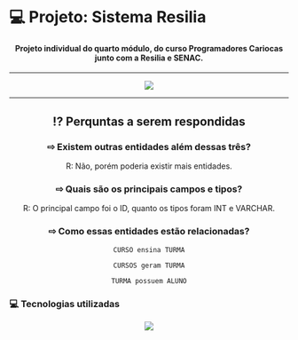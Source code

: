 # 💻 Projeto: Sistema Resilia
<div align="center" style="display: inline_block">

#### Projeto individual do quarto módulo, do curso Programadores Cariocas junto com a Resilia e SENAC.

---

<img align="center" src="https://user-images.githubusercontent.com/113939119/215637110-a9725aba-7975-4888-9662-685bddf35570.png">

---

## ⁉ Perquntas a serem respondidas

### ⇨ Existem outras entidades além dessas três?
R: Não, porém poderia existir mais entidades.

### ⇨ Quais são os principais campos e tipos? 
R: O principal campo foi o ID, quanto os tipos foram INT e VARCHAR. 

### ⇨ Como essas entidades estão relacionadas?
    CURSO ensina TURMA

    CURSOS geram TURMA
    
    TURMA possuem ALUNO
</div>

### 💻 Tecnologias utilizadas 
<div align="center" style="display: inline_block">
<img align="center" src="https://img.shields.io/static/v1?style=for-the-badge&message=MySQL&color=4479A1&logo=MySQL&logoColor=FFFFFF&label=">
</div>